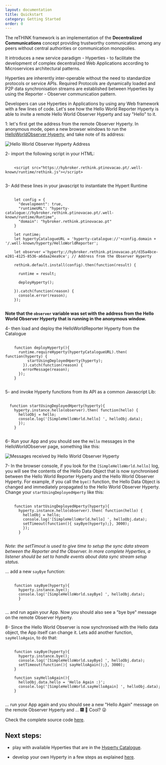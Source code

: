 ```yaml
---
layout: documentation
title: Quickstart
category: Getting Started
order: 0
---
```


The reTHINK framework is an implementation of the
**Decentralized Communications** concept providing trustworthy communication among any peers without central authorities or communication monopolies.

It introduces a new service paradigm - Hyperties - to facilitate the development of complex decentralized Web Applications according to Microservices architectural patterns.

Hyperties are inherently inter-operable without the need to standardize protocols or service APIs.
Required Protocols are dynamically loaded and P2P data synchronisation streams are established between Hyperties by using the Reporter - Observer communication pattern.

Developers can use Hyperties in Applications by using any Web framework with a few lines of code. Let's see how the Hello World Reporter Hyperty is able to invite a remote Hello World Observer Hyperty and say "Hello" to it.

1: let's first get the address from the remote Observer Hyperty. In anonymous mode, open a new browser windows to run the [HelloWorldObserver Hyperty](https://rethink-project.github.io/dev-hyperty/demos/hello-world-observer/), and take note of its address:

![Hello World Observer Hyperty Address](../../img/tutorials/helloWorldDemo1.png)

2- import the following script in your HTML:

<pre class="line-numbers">
  <code class="language-markup">
    &lt;script src="https://hybroker.rethink.ptinovacao.pt/.well-known/runtime/rethink.js">&lt;/script>
  </code>
</pre>

3- Add these lines in your javascript to instantiate the Hypert Runtime

<pre class="line-numbers">
  <code class="language-javascript">
    let config = {
      "development": true,
      "runtimeURL": "hyperty-catalogue://hybroker.rethink.ptinovacao.pt/.well-known/runtime/Runtime",
      "domain": "hybroker.rethink.ptinovacao.pt"
    }

    let runtime;
    let hypertyCatalogueURL = 'hyperty-catalogue://'+config.domain + '/.well-known/hyperty/HelloWorldReporter';

    let observer ='hyperty://hybroker.rethink.ptinovacao.pt/d35a4bce-e281-4125-8536-a6daa24ea9ce'; // Address from the Observer Hyperty

    rethink.default.install(config).then(function(result) {

      runtime = result;

      deployHyperty();

    }).catch(function(reason) {
      console.error(reason);
    });
  </code>
</pre>

**Note that the `observer` variable was set with the address from the Hello World Observer Hyperty that is running in the anonymous window.**

4- then load and deploy the HelloWorldReporter Hyperty from the Catalogue

<pre class="line-numbers">
  <code class="language-javascript">
    function deployHyperty(){
      runtime.requireHyperty(hypertyCatalogueURL).then( function(hyperty) {
          startUsingDeployedHperty(hyperty);
        }).catch(function(reason) {
        errorMessage(reason);
      });
    }
  </code>
</pre>

5- and invoke Hyperty functions from its API as a common Javascript Lib:

<pre class="line-numbers">
  <code class="language-javascript">
  function startUsingDeployedHperty(hyperty){
    hyperty.instance.hello(observer).then( function(hello) {
      helloObj = hello;
      console.log('[SimpleHelloWorld.hello] ', helloObj.data);
      });
    }
  </code>
</pre>

6- Run your App and you should see the `Hello` messages in the HelloWorldObserver page, something like this:

![Messages received by Hello World Observer Hyperty ](../../img/tutorials/helloWorldDemo2.png)



7- In the browser console, if you look for the `[SimpleHelloWorld.hello]` log, you will see the contents of the Hello Data Object that is now synchronised between the Hello World Reporter Hyperty and the Hello World Observer Hyperty. For example, if you call the `bye()` function, the Hello Data Object is changed and immediately propagated to the Hello World Observer Hyperty. Change your `startUsingDeployedHperty` like this:

<pre class="line-numbers">
  <code class="language-javascript">
    function startUsingDeployedHperty(hyperty){
      hyperty.instance.hello(observer).then( function(hello) {
        helloObj = hello;
        console.log('[SimpleHelloWorld.hello] ', helloObj.data);
        setTimeout(function(){ sayBye(hyperty);}, 3000);
        });
      }
  </code>
</pre>

*Note: the setTimout is used to give time to setup the sync data stream between the Reporter and the Observer. In more complete Hyperties, a listener should be set to handle events about data sync stream setup status.*

... add a new `sayBye` function:

<pre class="line-numbers">
  <code class="language-javascript">
    function sayBye(hyperty){
      hyperty.instance.bye();
      console.log('[SimpleHelloWorld.sayBye] ', helloObj.data);
      }
  </code>
</pre>


... and run again your App. Now you should also see a "bye bye" message on the remote Observer Hyperty.

8- Since the Hello World Observer is now synchronised with the Hello data object, the App itself can change it. Lets add another function, `sayHelloAgain`, to do that:

<pre class="line-numbers">
  <code class="language-javascript">
    function sayBye(hyperty){
      hyperty.instance.bye();
      console.log('[SimpleHelloWorld.sayBye] ', helloObj.data);
      setTimeout(function(){ sayHelloAgain();}, 3000);
    }

    function sayHelloAgain(){
      helloObj.data.hello = 'Hello Again :)';
      console.log('[SimpleHelloWorld.sayHelloAgain] ', helloObj.data);
    }
  </code>
</pre>

... run your App again and you should see a new "Hello Again" message on the remote Observer Hyperty and ... :fireworks: :rocket:  Cool? :stuck_out_tongue_winking_eye:


Check the complete source code [here](https://github.com/reTHINK-project/dev-hyperty/tree/master/docs/demos/hello-world-reporter).


## Next steps:

 * play with available Hyperties that are in the [Hyperty Catalogue](../../../dev-hyperty).

 * develop your own Hyperty in a few steps as explained [here](../development-of-hyperties).
